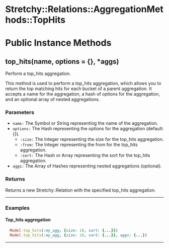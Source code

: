 # Stretchy::Relations::AggregationMethods::TopHits [](#module-Stretchy::Relations::AggregationMethods::TopHits) [](#top)

    

# Public Instance Methods

      
## top_hits(name, options = {}, *aggs) [](#method-i-top_hits)
         
Perform a top_hits aggregation.

This method is used to perform a top_hits aggregation, which allows you to return the top matching hits for each bucket of a parent aggregation. It accepts a name for the aggregation, a hash of options for the aggregation, and an optional array of nested aggregations.

### Parameters

- `name:` The Symbol or String representing the name of the aggregation.
- `options:` The Hash representing the options for the aggregation (default: {}).
    - `:size:` The Integer representing the size for the top_hits aggregation.
    - `:from:` The Integer representing the from for the top_hits aggregation.
    - `:sort:` The Hash or Array representing the sort for the top_hits aggregation.
- `aggs:` The Array of Hashes representing nested aggregations (optional).

### Returns
Returns a new Stretchy::Relation with the specified top_hits aggregation.

---

### Examples

#### Top_hits aggregation

```ruby
  Model.top_hits(:my_agg, {size: 10, sort: {...}})
  Model.top_hits(:my_agg, {size: 10, sort: {...}}, aggs: {...})
```  
        
---

